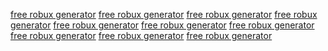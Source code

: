 <a href='https://oercommons.s3.amazonaws.com/media/editor/461317/6EFNhL.html'>free robux generator</a>
<a href='https://oercommons.s3.amazonaws.com/media/editor/461317/1dQ3pW.html'>free robux generator</a>
<a href='https://oercommons.s3.amazonaws.com/media/editor/461317/yEjKh8.html'>free robux generator</a>
<a href='https://oercommons.s3.amazonaws.com/media/editor/461317/a17VGF.html'>free robux generator</a>
<a href='https://oercommons.s3.amazonaws.com/media/editor/461317/1SXOiQ.html'>free robux generator</a>
<a href='https://oercommons.s3.amazonaws.com/media/editor/461317/6EFNhL.html?top'>free robux generator</a>
<a href='https://oercommons.s3.amazonaws.com/media/editor/461317/1dQ3pW.html?top'>free robux generator</a>
<a href='https://oercommons.s3.amazonaws.com/media/editor/461317/yEjKh8.html?top'>free robux generator</a>
<a href='https://oercommons.s3.amazonaws.com/media/editor/461317/a17VGF.html?top'>free robux generator</a>
<a href='https://oercommons.s3.amazonaws.com/media/editor/461317/1SXOiQ.html?top'>free robux generator</a>
